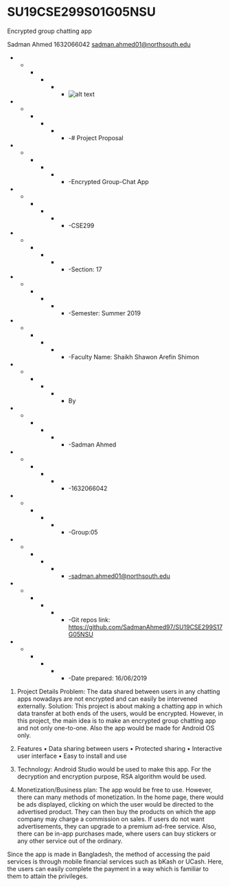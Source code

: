 # SU19CSE299S01G05NSU
Encrypted group chatting app

Sadman Ahmed 
1632066042
sadman.ahmed01@northsouth.edu


- - - - - - ![alt text](http://old.unb.com.bd/media/imgAll/August2017/BG/NSU-Logo-201709100837.JPG)
- - - - - - -# Project Proposal

- - - - - - -Encrypted Group-Chat App

- - - - - - -CSE299

- - - - - - -Section: 17

- - - - - - -Semester: Summer 2019

- - - - - - -Faculty Name: Shaikh Shawon Arefin Shimon


- - - - - - By
- - - - - - -Sadman Ahmed

- - - - - - -1632066042

- - - - - - -Group:05

- - - - - - -sadman.ahmed01@northsouth.edu

- - - - - - -Git repos link: https://github.com/SadmanAhmed97/SU19CSE299S17G05NSU

- - - - - - -Date prepared: 16/06/2019



1.	Project Details
Problem: The data shared between users in any chatting apps nowadays are not encrypted and can easily be intervened externally.
Solution: This project is about making a chatting app in which data transfer at both ends of the users, would be encrypted. However, in this project, the main idea is to make an encrypted group chatting app and not only one-to-one. Also the app would be made for Android OS only. 

2.	Features
•	Data sharing between users 
•	Protected sharing
•	Interactive user interface
•	Easy to install and use

3.	Technology: Android Studio would be used to make this app. For the decryption and encryption purpose, RSA algorithm would be used.

4.	Monetization/Business plan: The app would be free to use. However, there can many methods of monetization. In the home page, there would be ads displayed, clicking on which the user would be directed to the advertised product. They can then buy the products on which the app company may charge a commission on sales. If users do not want advertisements, they can upgrade to a premium ad-free service. Also, there can be in-app purchases made, where users can buy stickers or any other service out of the ordinary.

Since the app is made in Bangladesh, the method of accessing the paid services is through mobile financial services such as bKash or UCash. Here, the users can easily complete the payment in a way which is familiar to them to attain the privileges.
